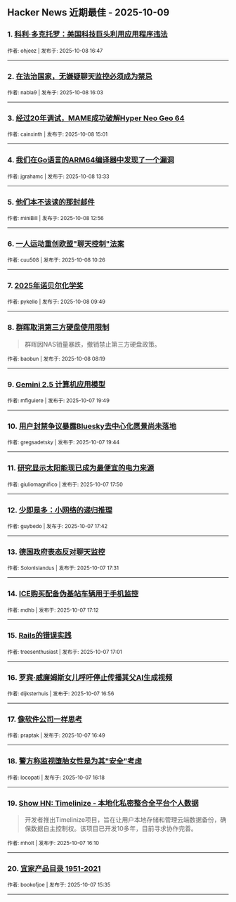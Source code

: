 ## Hacker News 近期最佳 - 2025-10-09


### 1. [科利·多克托罗：美国科技巨头利用应用程序违法](https://news.ycombinator.com/item?id=45518136)

<sub>作者: ohjeez | 发布于: 2025-10-08 16:47</sub>

---

### 2. [在法治国家，无嫌疑聊天监控必须成为禁忌](https://news.ycombinator.com/item?id=45517642)

<sub>作者: nabla9 | 发布于: 2025-10-08 16:03</sub>

---

### 3. [经过20年调试，MAME成功破解Hyper Neo Geo 64](https://news.ycombinator.com/item?id=45516968)

<sub>作者: cainxinth | 发布于: 2025-10-08 15:01</sub>

---

### 4. [我们在Go语言的ARM64编译器中发现了一个漏洞](https://news.ycombinator.com/item?id=45516000)

<sub>作者: jgrahamc | 发布于: 2025-10-08 13:33</sub>

---

### 5. [他们本不该读的那封邮件](https://news.ycombinator.com/item?id=45515657)

<sub>作者: miniBill | 发布于: 2025-10-08 12:56</sub>

---

### 6. [一人运动重创欧盟"聊天控制"法案](https://news.ycombinator.com/item?id=45514433)

<sub>作者: cuu508 | 发布于: 2025-10-08 10:26</sub>

---

### 7. [2025年诺贝尔化学奖](https://news.ycombinator.com/item?id=45514164)

<sub>作者: pykello | 发布于: 2025-10-08 09:49</sub>

---

### 8. [群晖取消第三方硬盘使用限制](https://news.ycombinator.com/item?id=45513485)
> 群晖因NAS销量暴跌，撤销禁止第三方硬盘政策。

<sub>作者: baobun | 发布于: 2025-10-08 08:19</sub>

---

### 9. [Gemini 2.5 计算机应用模型](https://news.ycombinator.com/item?id=45507936)

<sub>作者: mfiguiere | 发布于: 2025-10-07 19:49</sub>

---

### 10. [用户封禁争议暴露Bluesky去中心化愿景尚未落地](https://news.ycombinator.com/item?id=45507880)

<sub>作者: gregsadetsky | 发布于: 2025-10-07 19:44</sub>

---

### 11. [研究显示太阳能现已成为最便宜的电力来源](https://news.ycombinator.com/item?id=45506365)

<sub>作者: giuliomagnifico | 发布于: 2025-10-07 17:50</sub>

---

### 12. [少即是多：小网络的递归推理](https://news.ycombinator.com/item?id=45506268)

<sub>作者: guybedo | 发布于: 2025-10-07 17:42</sub>

---

### 13. [德国政府表态反对聊天监控](https://news.ycombinator.com/item?id=45506143)

<sub>作者: SolonIslandus | 发布于: 2025-10-07 17:31</sub>

---

### 14. [ICE购买配备伪基站车辆用于手机监控](https://news.ycombinator.com/item?id=45505854)

<sub>作者: mdhb | 发布于: 2025-10-07 17:12</sub>

---

### 15. [Rails的错误实践](https://news.ycombinator.com/item?id=45505692)

<sub>作者: treesenthusiast | 发布于: 2025-10-07 17:01</sub>

---

### 16. [罗宾·威廉姆斯女儿呼吁停止传播其父AI生成视频](https://news.ycombinator.com/item?id=45505626)

<sub>作者: dijksterhuis | 发布于: 2025-10-07 16:56</sub>

---

### 17. [像软件公司一样思考](https://news.ycombinator.com/item?id=45505539)

<sub>作者: praptak | 发布于: 2025-10-07 16:49</sub>

---

### 18. [警方称监视堕胎女性是为其"安全"考虑](https://news.ycombinator.com/item?id=45505103)

<sub>作者: locopati | 发布于: 2025-10-07 16:18</sub>

---

### 19. [Show HN: Timelinize - 本地化私密整合全平台个人数据](https://news.ycombinator.com/item?id=45504973)
> 开发者推出Timelinize项目，旨在让用户本地存储和管理云端数据备份，确保数据自主控制权。该项目已开发10多年，目前寻求协作完善。

<sub>作者: mholt | 发布于: 2025-10-07 16:10</sub>

---

### 20. [宜家产品目录 1951-2021](https://news.ycombinator.com/item?id=45504470)

<sub>作者: bookofjoe | 发布于: 2025-10-07 15:35</sub>

---
